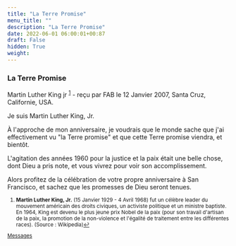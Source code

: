 ```yaml
---
title: "La Terre Promise"
menu_title: ""
description: "La Terre Promise"
date: 2022-06-01 06:00:01+00:87
draft: False
hidden: True
weight:
---
```

### La Terre Promise

Martin Luther King jr <sup id="a1">[1](#f1)</sup> - reçu par FAB le 12 Janvier 2007, Santa Cruz, Californie, USA.

Je suis Martin Luther King, Jr.

À l'approche de mon anniversaire, je voudrais que le monde sache que j'ai effectivement vu "la Terre promise" et que cette Terre promise viendra, et bientôt.

L'agitation des années 1960 pour la justice et la paix était une belle chose, dont Dieu a pris note, et vous vivrez pour voir son accomplissement.

Alors profitez de la célébration de votre propre anniversaire à San Francisco, et sachez que les promesses de Dieu seront tenues.
<small>

1. <large id="f1"> **Martin Luther King, Jr.** (15 Janvier 1929 - 4 Avril 1968) fut un célèbre leader du mouvement américain des droits civiques, un activiste politique et un ministre baptiste. En 1964, King est devenu le plus jeune prix Nobel de la paix (pour son travail d'artisan de la paix, la promotion de la non-violence et l'égalité de traitement entre les différentes races). (Source : Wikipedia)[↩](#a1)

[Messages](/fr-contemporary-messages/fr-contemporary-messages-by-date-order/fr-contemporary-messages-2007)